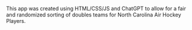 This app was created using HTML/CSS/JS and ChatGPT 
to allow for a fair and randomized sorting of doubles teams 
for North Carolina Air Hockey Players.
